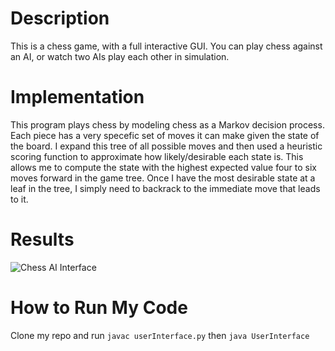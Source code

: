# Description
This is a chess game, with a full interactive GUI. You can play chess against an AI, or watch two AIs play each other in simulation.

# Implementation
This program plays chess by modeling chess as a Markov decision process. Each piece has a very specefic set of moves it can make given the state of the board. I expand this tree of all possible moves and then used a heuristic scoring function to approximate how likely/desirable each state is. This allows me to compute the state with the highest expected value four to six moves forward in the game tree. Once I have the most desirable state at a leaf in the tree, I simply need to backrack to the immediate move that leads to it. 

# Results
![Chess AI Interface](images/chess.gif)


# How to Run My Code
Clone my repo and run ```javac userInterface.py``` then ```java UserInterface```

